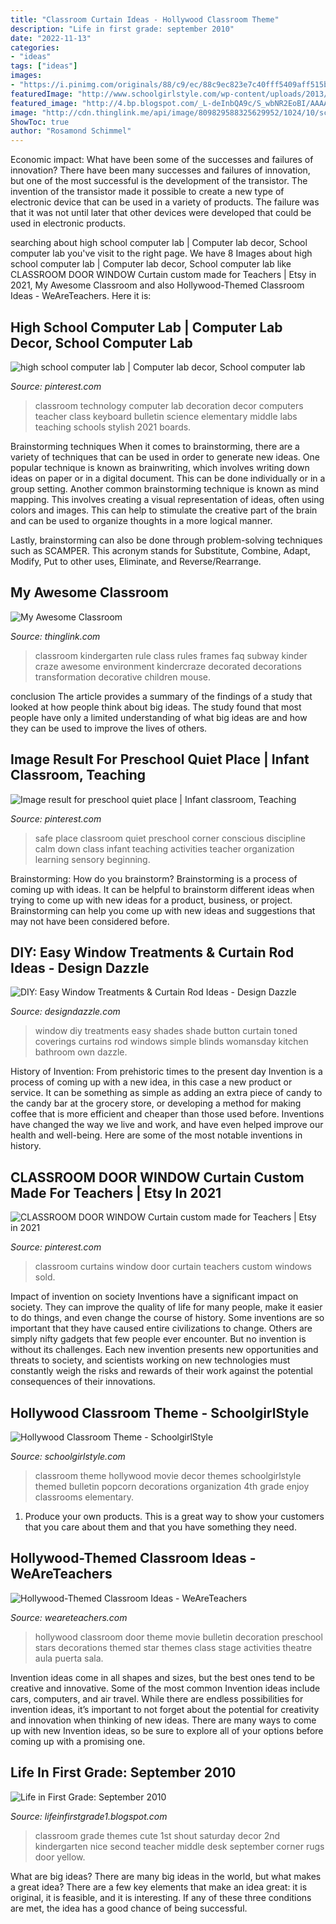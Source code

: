 ```yaml
---
title: "Classroom Curtain Ideas - Hollywood Classroom Theme"
description: "Life in first grade: september 2010"
date: "2022-11-13"
categories:
- "ideas"
tags: ["ideas"]
images:
- "https://i.pinimg.com/originals/88/c9/ec/88c9ec823e7c40fff5409aff515bc151.jpg"
featuredImage: "http://www.schoolgirlstyle.com/wp-content/uploads/2013/11/Hollywood-Classroom-theme-Schoolgirl-Style2.jpg"
featured_image: "http://4.bp.blogspot.com/_L-deInbQA9c/S_wbNR2EoBI/AAAAAAAAHn0/mayO3s4GQMQ/s1600/DIY-Two-Toned-Button-Window-Shade_full_article_vertical.jpg"
image: "http://cdn.thinglink.me/api/image/809829588325629952/1024/10/scaletowidth/0/0/1/1/false/true?wait=true"
ShowToc: true
author: "Rosamond Schimmel"
---
```



Economic impact: What have been some of the successes and failures of innovation?
There have been many successes and failures of innovation, but one of the most successful is the development of the transistor. The invention of the transistor made it possible to create a new type of electronic device that can be used in a variety of products. The failure was that it was not until later that other devices were developed that could be used in electronic products.

	

		
searching about high school computer lab | Computer lab decor, School computer lab you've visit to the right page. We have 8 Images about high school computer lab | Computer lab decor, School computer lab like CLASSROOM DOOR WINDOW Curtain custom made for Teachers | Etsy in 2021, My Awesome Classroom and also Hollywood-Themed Classroom Ideas - WeAreTeachers. Here it is:
		
    
## High School Computer Lab | Computer Lab Decor, School Computer Lab

<img loading=lazy src="https://i.pinimg.com/originals/88/c9/ec/88c9ec823e7c40fff5409aff515bc151.jpg" onerror="this.onerror=null;this.src='https://tse1.mm.bing.net/th?id=OIP.gzhSK0WDYAxMlMyUi8c9pAHaFj&amp;pid=15.1';" alt="high school computer lab | Computer lab decor, School computer lab">

_Source: pinterest.com_

>classroom technology computer lab decoration decor computers teacher class keyboard bulletin science elementary middle labs teaching schools stylish 2021 boards. 

	

Brainstorming techniques
When it comes to brainstorming, there are a variety of techniques that can be used in order to generate new ideas. One popular technique is known as brainwriting, which involves writing down ideas on paper or in a digital document. This can be done individually or in a group setting.
Another common brainstorming technique is known as mind mapping. This involves creating a visual representation of ideas, often using colors and images. This can help to stimulate the creative part of the brain and can be used to organize thoughts in a more logical manner.

Lastly, brainstorming can also be done through problem-solving techniques such as SCAMPER. This acronym stands for Substitute, Combine, Adapt, Modify, Put to other uses, Eliminate, and Reverse/Rearrange.

    
## My Awesome Classroom

<img loading=lazy src="http://cdn.thinglink.me/api/image/809829588325629952/1024/10/scaletowidth/0/0/1/1/false/true?wait=true" onerror="this.onerror=null;this.src='https://tse4.mm.bing.net/th?id=OIP.bZGNfsAL27zdzCE5qvhTTgHaEV&amp;pid=15.1';" alt="My Awesome Classroom">

_Source: thinglink.com_

>classroom kindergarten rule class rules frames faq subway kinder craze awesome environment kindercraze decorated decorations transformation decorative children mouse. 

	

conclusion
The article provides a summary of the findings of a study that looked at how people think about big ideas. The study found that most people have only a limited understanding of what big ideas are and how they can be used to improve the lives of others.

    
## Image Result For Preschool Quiet Place | Infant Classroom, Teaching

<img loading=lazy src="https://i.pinimg.com/originals/3c/34/4c/3c344ce0183eae75cfb9542c606fa614.jpg" onerror="this.onerror=null;this.src='https://tse3.mm.bing.net/th?id=OIP.DqqPJXux1z3bP-3i1M7eiQHaJ3&amp;pid=15.1';" alt="Image result for preschool quiet place | Infant classroom, Teaching">

_Source: pinterest.com_

>safe place classroom quiet preschool corner conscious discipline calm down class infant teaching activities teacher organization learning sensory beginning. 

	

Brainstorming: How do you brainstorm?
Brainstorming is a process of coming up with ideas. It can be helpful to brainstorm different ideas when trying to come up with new ideas for a product, business, or project. Brainstorming can help you come up with new ideas and suggestions that may not have been considered before.

    
## DIY: Easy Window Treatments &amp; Curtain Rod Ideas - Design Dazzle

<img loading=lazy src="http://4.bp.blogspot.com/_L-deInbQA9c/S_wbNR2EoBI/AAAAAAAAHn0/mayO3s4GQMQ/s1600/DIY-Two-Toned-Button-Window-Shade_full_article_vertical.jpg" onerror="this.onerror=null;this.src='https://tse4.mm.bing.net/th?id=OIP.x8mqkimuKJ55YZ9GianbUwAAAA&amp;pid=15.1';" alt="DIY: Easy Window Treatments &amp; Curtain Rod Ideas - Design Dazzle">

_Source: designdazzle.com_

>window diy treatments easy shades shade button curtain toned coverings curtains rod windows simple blinds womansday kitchen bathroom own dazzle. 

	

History of Invention: From prehistoric times to the present day
Invention is a process of coming up with a new idea, in this case a new product or service. It can be something as simple as adding an extra piece of candy to the candy bar at the grocery store, or developing a method for making coffee that is more efficient and cheaper than those used before. Inventions have changed the way we live and work, and have even helped improve our health and well-being. Here are some of the most notable inventions in history.

    
## CLASSROOM DOOR WINDOW Curtain Custom Made For Teachers | Etsy In 2021

<img loading=lazy src="https://i.pinimg.com/originals/ec/a8/e7/eca8e7a83f2115f18635aa2db1149f84.jpg" onerror="this.onerror=null;this.src='https://tse4.mm.bing.net/th?id=OIP.ciH1jOiQgN4OWYt6WDy7YAHaJ4&amp;pid=15.1';" alt="CLASSROOM DOOR WINDOW Curtain custom made for Teachers | Etsy in 2021">

_Source: pinterest.com_

>classroom curtains window door curtain teachers custom windows sold. 

	

Impact of invention on society
Inventions have a significant impact on society. They can improve the quality of life for many people, make it easier to do things, and even change the course of history. Some inventions are so important that they have caused entire civilizations to change. Others are simply nifty gadgets that few people ever encounter. But no invention is without its challenges. Each new invention presents new opportunities and threats to society, and scientists working on new technologies must constantly weigh the risks and rewards of their work against the potential consequences of their innovations.

    
## Hollywood Classroom Theme - SchoolgirlStyle

<img loading=lazy src="http://www.schoolgirlstyle.com/wp-content/uploads/2013/11/Hollywood-Classroom-theme-Schoolgirl-Style2.jpg" onerror="this.onerror=null;this.src='https://tse2.mm.bing.net/th?id=OIP.KtP0LfJxR-5-gVfgggyY1wHaJ6&amp;pid=15.1';" alt="Hollywood Classroom Theme - SchoolgirlStyle">

_Source: schoolgirlstyle.com_

>classroom theme hollywood movie decor themes schoolgirlstyle themed bulletin popcorn decorations organization 4th grade enjoy classrooms elementary. 

	

1. Produce your own products. This is a great way to show your customers that you care about them and that you have something they need.

    
## Hollywood-Themed Classroom Ideas - WeAreTeachers

<img loading=lazy src="https://s18670.pcdn.co/wp-content/uploads/StarDOOR-384x512.jpg" onerror="this.onerror=null;this.src='https://tse2.mm.bing.net/th?id=OIP.tyjjGjC-P7CKjViK5J1pcAAAAA&amp;pid=15.1';" alt="Hollywood-Themed Classroom Ideas - WeAreTeachers">

_Source: weareteachers.com_

>hollywood classroom door theme movie bulletin decoration preschool stars decorations themed star themes class stage activities theatre aula puerta sala. 

	

Invention ideas come in all shapes and sizes, but the best ones tend to be creative and innovative. Some of the most common Invention ideas include cars, computers, and air travel. While there are endless possibilities for invention ideas, it’s important to not forget about the potential for creativity and innovation when thinking of new ideas. There are many ways to come up with new Invention ideas, so be sure to explore all of your options before coming up with a promising one.

    
## Life In First Grade: September 2010

<img loading=lazy src="http://4.bp.blogspot.com/_87-UKD1UPY0/TIKU1J-L_3I/AAAAAAAAAFU/3JlqKCsMRmo/s1600/font2.JPG" onerror="this.onerror=null;this.src='https://tse3.mm.bing.net/th?id=OIP.jCe57nsGFSuvzoFSPB5W5gHaFj&amp;pid=15.1';" alt="Life in First Grade: September 2010">

_Source: lifeinfirstgrade1.blogspot.com_

>classroom grade themes cute 1st shout saturday decor 2nd kindergarten nice second teacher middle desk september corner rugs door yellow. 

	

What are big ideas?
There are many big ideas in the world, but what makes a great idea? There are a few key elements that make an idea great: it is original, it is feasible, and it is interesting. If any of these three conditions are met, the idea has a good chance of being successful.

